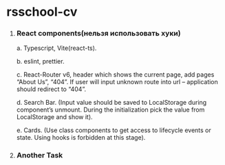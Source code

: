 # rsschool-cv
1. ### React components(нельзя использовать хуки)
  
   a. Typescript, Vite(react-ts).
  
   b. eslint, prettier.
  
    c. React-Router v6, header which shows the current page, add pages “About Us”, “404”. If user will input unknown route into url – application should redirect to “404”.
  
   d. Search Bar. (Input value should be saved to LocalStorage during component’s unmount. During the initialization pick the value from LocalStorage and show it).
  
    e. Cards. (Use class components to get access to lifecycle events or state. Using hooks is forbidden at this stage).

2. ### Another Task 
